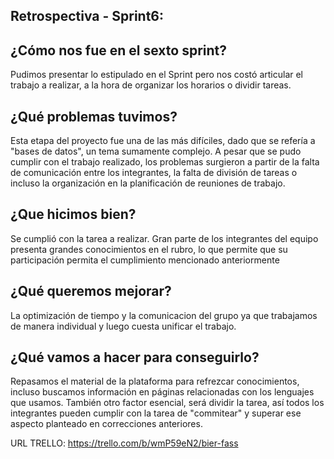 Retrospectiva - Sprint6:
------------------------------------

¿Cómo nos fue en el sexto sprint?
------------------------------------
Pudimos presentar lo estipulado en el Sprint pero nos costó articular el trabajo a realizar, a la hora de organizar los horarios o dividir tareas.

¿Qué problemas tuvimos?
-----------------------------------
Esta etapa del proyecto fue una de las más difíciles, dado que se refería a "bases de datos", un tema sumamente complejo. A pesar que se pudo cumplir con el trabajo realizado, los problemas surgieron a partir de la falta de comunicación entre los integrantes, la falta de división de tareas o incluso la organización en la planificación de reuniones de trabajo.

¿Que hicimos bien?
-----------------------------------
Se cumplió con la tarea a realizar. Gran parte de los integrantes del equipo presenta grandes conocimientos en el rubro, lo que permite que su participación permita el cumplimiento mencionado anteriormente

¿Qué queremos mejorar?
-----------------------------------
La optimización de tiempo y la comunicacion del grupo ya que trabajamos de manera individual y luego cuesta unificar el trabajo.

¿Qué vamos a hacer para conseguirlo?
-----------------------------------
Repasamos el material de la plataforma para refrezcar conocimientos, incluso buscamos información en páginas relacionadas con los lenguajes que usamos.
También otro factor esencial, será dividir la tarea, así todos los integrantes pueden cumplir con la tarea de "commitear" y superar ese aspecto planteado en correcciones anteriores.

URL TRELLO:
https://trello.com/b/wmP59eN2/bier-fass
